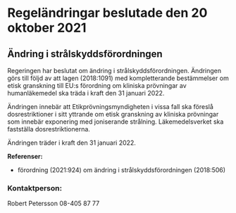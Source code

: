 # Regeländringar beslutade den 20 oktober 2021

## Ändring i strålskyddsförordningen

Regeringen har beslutat om ändring i strålskyddsförordningen. Ändringen görs till följd av att lagen (2018:1091\) med kompletterande bestämmelser om etisk granskning till EU:s förordning om kliniska prövningar av humanläkemedel ska träda i kraft den 31 januari 2022\.

Ändringen innebär att Etikprövningsmyndigheten i vissa fall ska föreslå dosrestriktioner i sitt yttrande om etisk granskning av kliniska prövningar som innebär exponering med joniserande strålning. Läkemedelsverket ska fastställa dosrestriktionerna.

Ändringen träder i kraft den 31 januari 2022\.

**Referenser:**

* förordning (2021:924\) om ändring i strålskyddsförordningen (2018:506\)

### Kontaktperson:

Robert Petersson 08\-405 87 77

